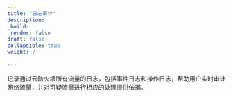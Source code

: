 ```yaml
---
title: "日志审计"
description:
_build:
 render: false 
draft: false
collapsible: true
weight: 7

---
```


记录通过云防火墙所有流量的日志，包括事件日志和操作日志，帮助用户实时审计网络流量，并对可疑流量进行相应的处理提供依据。
